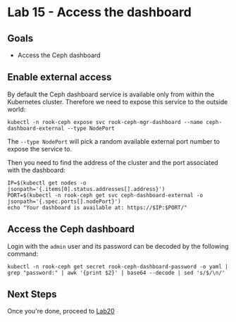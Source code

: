 # Lab 15 - Access the dashboard

## Goals

* Access the Ceph dashboard

## Enable external access

By default the Ceph dashboard service is available only from within the Kubernetes cluster. Therefore we need to expose this service to the outside world:
```
kubectl -n rook-ceph expose svc rook-ceph-mgr-dashboard --name ceph-dashboard-external --type NodePort
```
The `--type NodePort` will pick a random available external port number to expose the service to.

Then you need to find the address of the cluster and the port associated with the dashboard:

```
IP=$(kubectl get nodes -o jsonpath='{.items[0].status.addresses[].address}')
PORT=$(kubectl -n rook-ceph get svc ceph-dashboard-external -o jsonpath='{.spec.ports[].nodePort}')
echo "Your dashboard is available at: https://$IP:$PORT/"
```

## Access the Ceph dashboard

Login with the `admin` user and its password can be decoded by the following command:
```
kubectl -n rook-ceph get secret rook-ceph-dashboard-password -o yaml | grep "password:" | awk '{print $2}' | base64 --decode | sed 's/$/\n/'
```

## Next Steps

Once you're done, proceed to [Lab20](Lab20.md)
